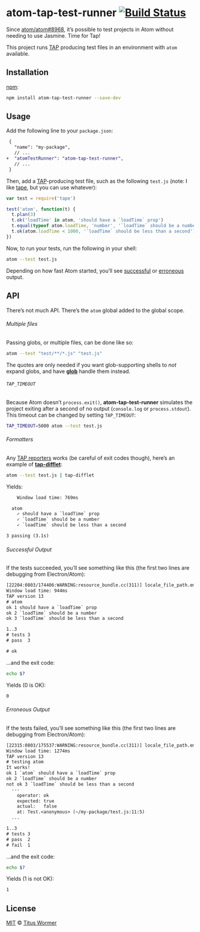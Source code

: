 # atom-tap-test-runner [![Build Status][travis-badge]][travis]

Since [atom/atom#8968][pr], it’s possible to test projects in Atom
without needing to use Jasmine.  Time for Tap!

This project runs [TAP][] producing test files in an environment with
`atom` available.

## Installation

[npm][]:

```bash
npm install atom-tap-test-runner --save-dev
```

## Usage

Add the following line to your `package.json`:

```diff
 {
   "name": "my-package",
   // ...
+  "atomTestRunner": "atom-tap-test-runner",
   // ...
 }
```

Then, add a [TAP][]-producing test file, such as the following
`test.js` (note: I like [tape][], but you can use whatever):

```js
var test = require('tape')

test('atom', function(t) {
  t.plan(3)
  t.ok('loadTime' in atom, 'should have a `loadTime` prop')
  t.equal(typeof atom.loadTime, 'number', '`loadTime` should be a number')
  t.ok(atom.loadTime < 1000, '`loadTime` should be less than a second')
})
```

Now, to run your tests, run the following in your shell:

```sh
atom --test test.js
```

Depending on how fast Atom started, you’ll see [successful][] or
[erroneous][] output.

## API

There’s not much API.  There’s the `atom` global added to the global
scope.

###### Multiple files

Passing globs, or multiple files, can be done like so:

```sh
atom --test "test/**/*.js" "test.js"
```

The quotes are only needed if you want glob-supporting shells to
_not_ expand globs, and have [**glob**][glob] handle them instead.

###### `TAP_TIMEOUT`

Because Atom doesn’t `process.exit()`, **atom-tap-test-runner** simulates
the project exiting after a second of no output (`console.log` or
`process.stdout`).  This timeout can be changed by setting `TAP_TIMEOUT`:

```sh
TAP_TIMEOUT=5000 atom --test test.js
```

###### Formatters

Any [TAP reporters][reporters] works (be careful of exit codes though),
here’s an example of [**tap-difflet**][tap-difflet]:

```sh
atom --test test.js | tap-difflet
```

Yields:

```txt
    Window load time: 769ms

  atom
    ✓ should have a `loadTime` prop
    ✓ `loadTime` should be a number
    ✓ `loadTime` should be less than a second

3 passing (3.1s)
```

###### Successful Output

If the tests succeeded, you’ll see something like this (the first two
lines are debugging from Electron/Atom):

```txt
[22204:0803/174406:WARNING:resource_bundle.cc(311)] locale_file_path.empty() for locale English
Window load time: 944ms
TAP version 13
# atom
ok 1 should have a `loadTime` prop
ok 2 `loadTime` should be a number
ok 3 `loadTime` should be less than a second

1..3
# tests 3
# pass  3

# ok
```

...and the exit code:

```sh
echo $?
```

Yields (0 is OK):

```txt
0
```

###### Erroneous Output

If the tests failed, you’ll see something like this (the first two
lines are debugging from Electron/Atom):

```txt
[22315:0803/175537:WARNING:resource_bundle.cc(311)] locale_file_path.empty() for locale English
Window load time: 1274ms
TAP version 13
# testing atom
It works!
ok 1 `atom` should have a `loadTime` prop
ok 2 `loadTime` should be a number
not ok 3 `loadTime` should be less than a second
  ---
    operator: ok
    expected: true
    actual:   false
    at: Test.<anonymous> (~/my-package/test.js:11:5)
  ...

1..3
# tests 3
# pass  2
# fail  1
```

...and the exit code:

```sh
echo $?
```

Yields (1 is not OK):

```txt
1
```

## License

[MIT][license] © [Titus Wormer][author]

<!-- Definitions -->

[travis-badge]: https://img.shields.io/travis/wooorm/atom-tap-test-runner.svg

[travis]: https://travis-ci.org/wooorm/atom-tap-test-runner

[npm]: https://docs.npmjs.com/cli/install

[license]: license

[author]: https://wooorm.com

[pr]: https://github.com/atom/atom/pull/8968

[tap]: https://testanything.org

[tape]: https://github.com/substack/tape

[successful]: #successful-output

[erroneous]: #erroneous-output

[reporters]: https://github.com/substack/tape#pretty-reporters

[tap-difflet]: https://github.com/namuol/tap-difflet

[glob]: https://www.npmjs.com/package/glob
